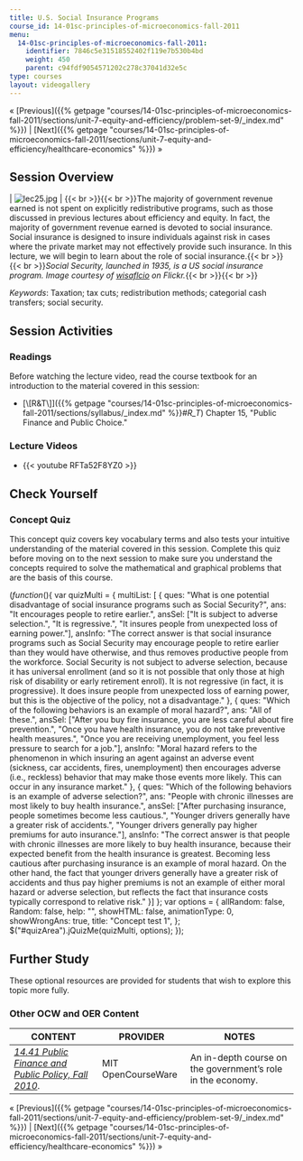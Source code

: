 ```yaml
---
title: U.S. Social Insurance Programs
course_id: 14-01sc-principles-of-microeconomics-fall-2011
menu:
  14-01sc-principles-of-microeconomics-fall-2011:
    identifier: 7846c5e31518552402f119e7b530b4bd
    weight: 450
    parent: c94fdf9054571202c278c37041d32e5c
type: courses
layout: videogallery
---
```

« [Previous]({{% getpage "courses/14-01sc-principles-of-microeconomics-fall-2011/sections/unit-7-equity-and-efficiency/problem-set-9/_index.md" %}}) | [Next]({{% getpage "courses/14-01sc-principles-of-microeconomics-fall-2011/sections/unit-7-equity-and-efficiency/healthcare-economics" %}}) »

Session Overview
----------------

| ![lec25.jpg](https://open-learning-course-data-ci.s3.amazonaws.com/14-01sc-principles-of-microeconomics-fall-2011/bfcc3e0a1b69513882b623f4fcc0a8c7_lec25.jpg) | {{< br >}}{{< br >}}The majority of government revenue earned is not spent on explicitly redistributive programs, such as those discussed in previous lectures about efficiency and equity. In fact, the majority of government revenue earned is devoted to social insurance. Social insurance is designed to insure individuals against risk in cases where the private market may not effectively provide such insurance. In this lecture, we will begin to learn about the role of social insurance.{{< br >}}{{< br >}}_Social Security, launched in 1935, is a US social insurance program. Image courtesy of [wisaflcio](http://www.flickr.com/photos/wisaflcio/4911396314/) on Flickr._{{< br >}}{{< br >}} 

_Keywords_: Taxation; tax cuts; redistribution methods; categorial cash transfers; social security.

Session Activities
------------------

### Readings

Before watching the lecture video, read the course textbook for an introduction to the material covered in this session:

*   [\\\[R&T\\\]]({{% getpage "courses/14-01sc-principles-of-microeconomics-fall-2011/sections/syllabus/_index.md" %}}#_R_T_) Chapter 15, "Public Finance and Public Choice."

### Lecture Videos

*   {{< youtube RFTa52F8YZ0 >}}

Check Yourself
--------------

### Concept Quiz

This concept quiz covers key vocabulary terms and also tests your intuitive understanding of the material covered in this session. Complete this quiz before moving on to the next session to make sure you understand the concepts required to solve the mathematical and graphical problems that are the basis of this course.

$( function($){ var quizMulti = { multiList: \[ { ques: "What is one potential disadvantage of social insurance programs such as Social Security?", ans: "It encourages people to retire earlier.", ansSel: \["It is subject to adverse selection.", "It is regressive.", "It insures people from unexpected loss of earning power."\], ansInfo: "The correct answer is that social insurance programs such as Social Security may encourage people to retire earlier than they would have otherwise, and thus removes productive people from the workforce. Social Security is not subject to adverse selection, because it has universal enrollment (and so it is not possible that only those at high risk of disability or early retirement enroll). It is not regressive (in fact, it is progressive). It does insure people from unexpected loss of earning power, but this is the objective of the policy, not a disadvantage." }, { ques: "Which of the following behaviors is an example of moral hazard?", ans: "All of these.", ansSel: \["After you buy fire insurance, you are less careful about fire prevention.", "Once you have health insurance, you do not take preventive health measures.", "Once you are receiving unemployment, you feel less pressure to search for a job."\], ansInfo: "Moral hazard refers to the phenomenon in which insuring an agent against an adverse event (sickness, car accidents, fires, unemployment) then encourages adverse (i.e., reckless) behavior that may make those events more likely. This can occur in any insurance market." }, { ques: "Which of the following behaviors is an example of adverse selection?", ans: "People with chronic illnesses are most likely to buy health insurance.", ansSel: \["After purchasing insurance, people sometimes become less cautious.", "Younger drivers generally have a greater risk of accidents.", "Younger drivers generally pay higher premiums for auto insurance."\], ansInfo: "The correct answer is that people with chronic illnesses are more likely to buy health insurance, because their expected benefit from the health insurance is greatest. Becoming less cautious after purchasing insurance is an example of moral hazard. On the other hand, the fact that younger drivers generally have a greater risk of accidents and thus pay higher premiums is not an example of either moral hazard or adverse selection, but reflects the fact that insurance costs typically correspond to relative risk." }\] }; var options = { allRandom: false, Random: false, help: "", showHTML: false, animationType: 0, showWrongAns: true, title: "Concept test 1", }; $("#quizArea").jQuizMe(quizMulti, options); });

Further Study
-------------

These optional resources are provided for students that wish to explore this topic more fully.

### Other OCW and OER Content

| CONTENT | PROVIDER | NOTES |
| --- | --- | --- |
| [_14.41 Public Finance and Public Policy, Fall 2010_](./resolveuid/37d715217b2945990d3adaa738b0ac57). | MIT OpenCourseWare | An in-depth course on the government’s role in the economy. 

« [Previous]({{% getpage "courses/14-01sc-principles-of-microeconomics-fall-2011/sections/unit-7-equity-and-efficiency/problem-set-9/_index.md" %}}) | [Next]({{% getpage "courses/14-01sc-principles-of-microeconomics-fall-2011/sections/unit-7-equity-and-efficiency/healthcare-economics" %}}) »